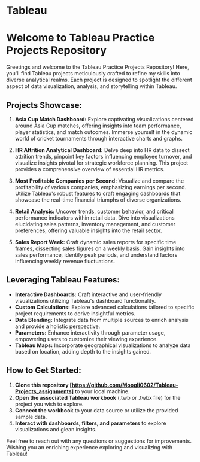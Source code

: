 # Tableau


# Welcome to Tableau Practice Projects Repository

Greetings and welcome to the Tableau Practice Projects Repository! Here, you'll find Tableau projects meticulously crafted to refine my skills into diverse analytical realms. Each project is designed to spotlight the different aspect of data visualization, analysis, and storytelling within Tableau.

## Projects Showcase:

1. **Asia Cup Match Dashboard:**
   Explore captivating visualizations centered around Asia Cup matches, offering insights into team performance, player statistics, and match outcomes. Immerse yourself in the dynamic world of cricket tournaments through interactive charts and graphs.

2. **HR Attrition Analytical Dashboard:**
   Delve deep into HR data to dissect attrition trends, pinpoint key factors influencing employee turnover, and visualize insights pivotal for strategic workforce planning. This project provides a comprehensive overview of essential HR metrics.

3. **Most Profitable Companies per Second:**
   Visualize and compare the profitability of various companies, emphasizing earnings per second. Utilize Tableau's robust features to craft engaging dashboards that showcase the real-time financial triumphs of diverse organizations.

4. **Retail Analysis:**
   Uncover trends, customer behavior, and critical performance indicators within retail data. Dive into visualizations elucidating sales patterns, inventory management, and customer preferences, offering valuable insights into the retail sector.

5. **Sales Report Week:**
   Craft dynamic sales reports for specific time frames, dissecting sales figures on a weekly basis. Gain insights into sales performance, identify peak periods, and understand factors influencing weekly revenue fluctuations.

## Leveraging Tableau Features:

- **Interactive Dashboards:** Craft interactive and user-friendly visualizations utilizing Tableau's dashboard functionality.
- **Custom Calculations:** Explore advanced calculations tailored to specific project requirements to derive insightful metrics.
- **Data Blending:** Integrate data from multiple sources to enrich analysis and provide a holistic perspective.
- **Parameters:** Enhance interactivity through parameter usage, empowering users to customize their viewing experience.
- **Tableau Maps:** Incorporate geographical visualizations to analyze data based on location, adding depth to the insights gained.

## How to Get Started:

1. **Clone this repository [https://github.com/Moogli0602/Tableau-Projects_assignments]** to your local machine.
2. **Open the associated Tableau workbook** (.twb or .twbx file) for the project you wish to explore.
3. **Connect the workbook** to your data source or utilize the provided sample data.
4. **Interact with dashboards, filters, and parameters** to explore visualizations and glean insights.

Feel free to reach out with any questions or suggestions for improvements. Wishing you an enriching experience exploring and visualizing with Tableau!
